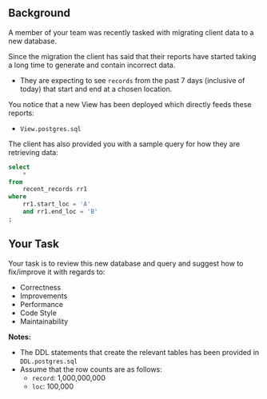 ## Background

A member of your team was recently tasked with migrating client data to a new database.

Since the migration the client has said that their reports have started taking a long time to generate and contain incorrect data.

 - They are expecting to see `records` from the past 7 days (inclusive of today) that start and end at a chosen location.

You notice that a new View has been deployed which directly feeds these reports:
 - `View.postgres.sql`

The client has also provided you with a sample query for how they are retrieving data:
```sql
select 
	*
from 
	recent_records rr1
where 
	rr1.start_loc = 'A'
	and rr1.end_loc = 'B'
;
```

## Your Task

Your task is to review this new database and query and suggest how to fix/improve it with regards to:
 - Correctness
 - Improvements
 - Performance
 - Code Style
 - Maintainability


**Notes:**
 - The DDL statements that create the relevant tables has been provided in `DDL.postgres.sql`
 - Assume that the row counts are as follows:
   - `record`: 1,000,000,000
   - `loc`: 100,000
